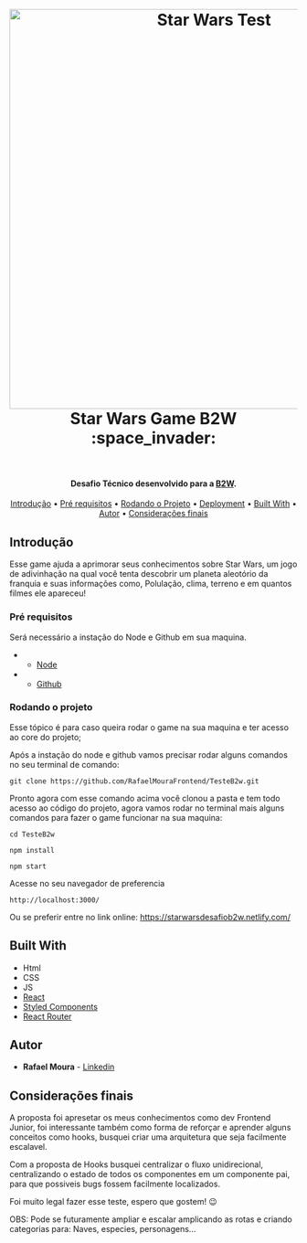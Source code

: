 <h1 align="center">
  <br>
  <a href="http://somos.b2wdigital.com/bit/"><img src="https://i.ibb.co/MnVtjyG/github.png" alt="Star Wars Test" width="700"></a>
  <br>
  Star Wars Game B2W :space_invader:
  <br>
  <br>
</h1>

<h4 align="center">Desafio Técnico desenvolvido para a <a href="http://somos.b2wdigital.com/bit/" target="_blank">B2W</a>.</h4>


<p align="center">
  <a href="#Introdução">Introdução</a> •
  <a href="#Pré-requisitos">Pré requisitos</a> •
  <a href="#Rodando-o-projeto">Rodando o Projeto</a> •
  <a href="#Deployment">Deployment</a> •
  <a href="#Built-With">Built With</a> •
  <a href="#Autor">Autor</a> •
  <a href="#Considerações-finais">Considerações finais</a>
</p>



## Introdução

Esse game ajuda a aprimorar seus conhecimentos sobre Star Wars, um jogo de adivinhação na qual você tenta descobrir um planeta aleotório da franquia e suas informações como, Polulação, clima, terreno e em quantos filmes ele apareceu! 

### Pré requisitos

Será necessário a instação do Node e Github em sua maquina.

- * [Node](https://nodejs.org/en/) 

- * [Github](https://help.github.com/en/desktop/getting-started-with-github-desktop/installing-github-desktop) 

### Rodando o projeto

Esse tópico é para caso queira rodar o game na sua maquina e ter acesso ao core do projeto;

Após a instação do node e github vamos precisar rodar alguns comandos no seu terminal de comando:

```
git clone https://github.com/RafaelMouraFrontend/TesteB2w.git
```

Pronto agora com esse comando acima você clonou a pasta e tem todo acesso ao código do projeto, agora vamos rodar no terminal mais alguns comandos para fazer o game funcionar na sua maquina:
```
cd TesteB2w
```
```
npm install
```
```
npm start
```

Acesse no seu navegador de preferencia
```
http://localhost:3000/

```

Ou se preferir entre no link online:
https://starwarsdesafiob2w.netlify.com/

## Built With
* Html
* CSS
* JS
* [React](hhttps://reactjs.org/) 
* [Styled Components](https://www.styled-components.com/) 
* [React Router](https://www.npmjs.com/package/react-router) 


## Autor

* **Rafael Moura** - [Linkedin](https://www.linkedin.com/in/rafaelmouradev/)

## Considerações finais

A proposta foi apresetar os meus conhecimentos como dev Frontend Junior, foi interessante também como forma de reforçar e aprender alguns conceitos como hooks, busquei criar uma arquitetura que seja facilmente escalavel.

Com a proposta de Hooks busquei centralizar o fluxo unidirecional, centralizando o estado de todos os componentes em um componente pai, para que possiveis bugs fossem facilmente localizados.

Foi muito legal fazer esse teste, espero que gostem! :wink:

OBS: Pode se futuramente ampliar e escalar amplicando as rotas e criando categorias para: Naves, especies, personagens... 






